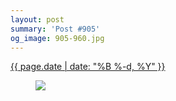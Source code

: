 ```yaml
---
layout: post
summary: 'Post #905'
og_image: 905-960.jpg
---
```


<p>
 <time>
  <a href="/905">
   {{ page.date | date: "%B %-d, %Y" }}
  </a>
 </time>
 <a href="/905">
  <figure data-taken="10/2/2019">
   <img sizes="(min-width: 700px) 50vw, calc(100vw - 2rem)" src="{{ site.assets_url }}/905-480.jpg" srcset="{{ site.assets_url }}/905-240.jpg 240w, {{ site.assets_url }}/905-480.jpg 480w, {{ site.assets_url }}/905-720.jpg 720w, {{ site.assets_url }}/905-960.jpg 960w"/>
  </figure>
 </a>
</p>
